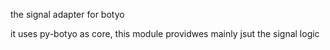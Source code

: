 the signal adapter for botyo

it uses py-botyo as core, this module providwes mainly jsut the signal logic
